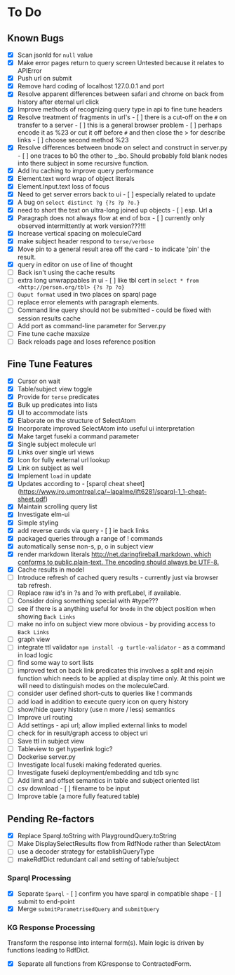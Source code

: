 # To Do

## Known Bugs

- [x] Scan jsonld for `null` value
- [x] Make error pages return to query screen Untested because it relates to APIError
- [x] Push url on submit
- [x] Remove hard coding of localhost 127.0.0.1 and port
- [x] Resolve apparent differences between safari and chrome on back from history after eternal url click
- [x] Improve methods of recognizing query type in api to fine tune headers
- [x] Resolve treatment of fragments in url's - [ ] there is a cut-off on the `#` on transfer to a server - [ ] this is a general browser problem - [ ] perhaps encode it as %23 or cut it off before `#` and then close the > for describe links - [ ] choose second method %23
- [x] Resolve differences between bnode on select and construct in server.py - [ ] one traces to b0 the other to \_:bo. Should probably fold blank nodes into there subject in some recursive function.
- [x] Add lru caching to improve query performance
- [x] Element.text word wrap of object literals
- [x] Element.Input.text loss of focus
- [x] Need to get server errors back to ui - [ ] especially related to update
- [x] A bug on `select distinct ?g {?s ?p ?o.}`
- [x] need to short the text on ultra-long joined up objects - [ ] esp. Url a
- [x] Paragraph does not always flow at end of box - [ ] currently only observed intermittently at work version???!!!
- [x] Increase vertical spacing on moleculeCard
- [x] make subject header respond to `terse/verbose`
- [x] Move pin to a general result area off the card - to indicate 'pin' the result.
- [x] query in editor on use of line of thought
- [ ] Back isn't using the cache results
- [ ] extra long unwrappables in ui - [ ] like tbl cert in `select * from <http://person.org/tbl> {?s ?p ?o}`
- [ ] `Ouput format` used in two places on sparql page
- [ ] replace error elements with paragraph elements.
- [ ] Command line query should not be submitted - could be fixed with session results cache
- [ ] Add port as command-line parameter for Server.py
- [ ] Fine tune cache maxsize
- [ ] Back reloads page and loses reference position

## Fine Tune Features

- [x] Cursor on wait
- [x] Table/subject view toggle
- [x] Provide for `terse` predicates
- [x] Bulk up predicates into lists
- [x] UI to accommodate lists
- [x] Elaborate on the structure of SelectAtom
- [x] Incorporate improved SelectAtom into useful ui interpretation
- [x] Make target fuseki a command parameter
- [x] Single subject molecule url
- [x] Links over single url views
- [x] Icon for fully external url lookup
- [x] Link on subject as well
- [x] Implement `load` in update
- [x] Updates according to - [sparql cheat sheet] (<https://www.iro.umontreal.ca/~lapalme/ift6281/sparql-1_1-cheat-sheet.pdf>)
- [x] Maintain scrolling query list
- [x] Investigate elm-ui
- [x] Simple styling
- [x] add reverse cards via query - [ ] ie back links
- [x] packaged queries through a range of ! commands
- [x] automatically sense non-s, p, o in subject view
- [x] render markdown literals [http://net.daringfireball.markdown, which conforms to public.plain-text. The encoding should always be UTF-8.](https://daringfireball.net/linked/2011/08/05/markdown-uti)
- [x] Cache results in model
- [ ] Introduce refresh of cached query results - currently just via browser tab refresh.
- [ ] Replace raw id's in ?s and ?o with prefLabel, if available.
- [ ] Consider doing something special with #type???
- [ ] see if there is a anything useful for `bnode` in the object position when showing `Back Links`
- [ ] make no info on subject view more obvious - by providing access to `Back Links`
- [ ] graph view
- [ ] integrate ttl validator `npm install -g turtle-validator` - as a command in load logic
- [ ] find some way to sort lists
- [ ] improved text on back link predicates this involves a split and rejoin function which needs to be applied at display time only.  At this point we will need to distinguish modes on the moleculeCard.
- [ ] consider user defined short-cuts to queries like ! commands
- [ ] add load in addition to execute query icon on query history
- [ ] show/hide query history (use n more / less) semantics
- [ ] Improve url routing
- [ ] Add settings - api url; allow implied external links to model
- [ ] check for in result/graph access to object uri
- [ ] Save ttl in subject view
- [ ] Tableview to get hyperlink logic?
- [ ] Dockerise server.py
- [ ] Investigate local fuseki making federated queries.
- [ ] Investigate fuseki deployment/embedding and tdb sync
- [ ] Add limit and offset semantics in table and subject oriented list
- [ ] csv download - [ ] filename to be input
- [ ] Improve table (a more fully featured table)

## Pending Re-factors

- [x] Replace Sparql.toString with PlaygroundQuery.toString
- [ ] Make DisplaySelectResults flow from RdfNode rather than SelectAtom
- [ ] use a decoder strategy for establishQueryType
- [ ] makeRdfDict redundant call and setting of table/subject

### Sparql Processing

- [x] Separate `Sparql` - [ ] confirm you have sparql in compatible shape - [ ] submit to end-point
- [x] Merge `submitParametrisedQuery` and `submitQuery`

### KG Response Processing

Transform the response into internal form(s).  Main logic is driven by functions leading to RdfDict.

- [x] Separate all functions from KGresponse to ContractedForm.
